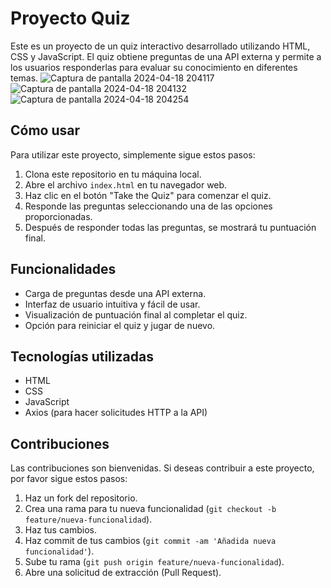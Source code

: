 # Proyecto Quiz

Este es un proyecto de un quiz interactivo desarrollado utilizando HTML, CSS y JavaScript. El quiz obtiene preguntas de una API externa y permite a los usuarios responderlas para evaluar su conocimiento en diferentes temas.
![Captura de pantalla 2024-04-18 204117](https://github.com/AgustinErimbaue/Proyecto-Quiz/assets/118487992/f80dca15-67c9-4321-a792-dbd0a1e080d3)
![Captura de pantalla 2024-04-18 204132](https://github.com/AgustinErimbaue/Proyecto-Quiz/assets/118487992/535f14f6-2892-4db0-9a56-be13becbadeb)
![Captura de pantalla 2024-04-18 204254](https://github.com/AgustinErimbaue/Proyecto-Quiz/assets/118487992/5fe2c418-9b67-40f0-b47a-4a26708d25eb)

## Cómo usar

Para utilizar este proyecto, simplemente sigue estos pasos:

1. Clona este repositorio en tu máquina local.
2. Abre el archivo `index.html` en tu navegador web.
3. Haz clic en el botón "Take the Quiz" para comenzar el quiz.
4. Responde las preguntas seleccionando una de las opciones proporcionadas.
5. Después de responder todas las preguntas, se mostrará tu puntuación final.

## Funcionalidades

- Carga de preguntas desde una API externa.
- Interfaz de usuario intuitiva y fácil de usar.
- Visualización de puntuación final al completar el quiz.
- Opción para reiniciar el quiz y jugar de nuevo.

## Tecnologías utilizadas

- HTML
- CSS
- JavaScript
- Axios (para hacer solicitudes HTTP a la API)

## Contribuciones

Las contribuciones son bienvenidas. Si deseas contribuir a este proyecto, por favor sigue estos pasos:

1. Haz un fork del repositorio.
2. Crea una rama para tu nueva funcionalidad (`git checkout -b feature/nueva-funcionalidad`).
3. Haz tus cambios.
4. Haz commit de tus cambios (`git commit -am 'Añadida nueva funcionalidad'`).
5. Sube tu rama (`git push origin feature/nueva-funcionalidad`).
6. Abre una solicitud de extracción (Pull Request).


